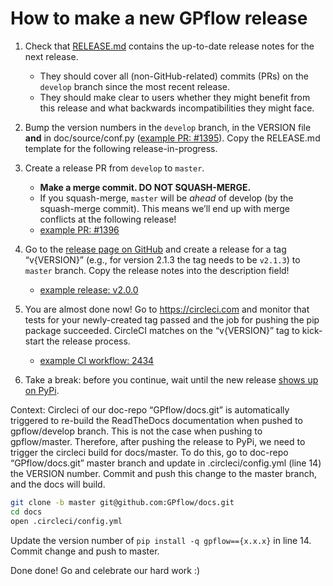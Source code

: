 # How to make a new GPflow release

1. Check that [RELEASE.md](RELEASE.md) contains the up-to-date release notes for the next release.
   - They should cover all (non-GitHub-related) commits (PRs) on the `develop` branch since the most recent release.
   - They should make clear to users whether they might benefit from this release and what backwards incompatibilities they might face.

2. Bump the version numbers in the `develop` branch, in the VERSION file **and** in doc/source/conf.py ([example PR: #1395](https://github.com/GPflow/GPflow/pull/1395)).
   Copy the RELEASE.md template for the following release-in-progress.

3. Create a release PR from `develop` to `master`.
   - **Make a merge commit. DO NOT SQUASH-MERGE.**
   - If you squash-merge, `master` will be *ahead* of develop (by the squash-merge commit). This means we’ll end up with merge conflicts at the following release!
   - [example PR: #1396](https://github.com/GPflow/GPflow/pull/1396)

4. Go to the [release page on GitHub](https://github.com/GPflow/GPflow/releases/new) and create a release for a tag “v{VERSION}” (e.g., for version 2.1.3 the tag needs to be `v2.1.3`) to `master` branch. Copy the release notes into the description field!
   - [example release: v2.0.0](https://github.com/GPflow/GPflow/releases/tag/v2.0.0)

5. You are almost done now! Go to https://circleci.com and monitor that tests for your newly-created tag passed and the job for pushing the pip package succeeded. CircleCI matches on the “v{VERSION}” tag to kick-start the release process.
   - [example CI workflow: 2434](https://app.circleci.com/pipelines/github/GPflow/GPflow/2434/workflows/f1274aa7-18c6-45a3-8d59-cab573305b64)

6. Take a break: before you continue, wait until the new release [shows up on PyPi](https://pypi.org/project/gpflow/#history).

Context: Circleci of our doc-repo “GPflow/docs.git” is automatically triggered to re-build the ReadTheDocs documentation when pushed to gpflow/develop branch. This is not the case when pushing to gpflow/master. 
Therefore, after pushing the release to PyPi, we need to trigger the circleci build for docs/master. To do this, go to doc-repo “GPflow/docs.git” master branch and update in .circleci/config.yml (line 14) the VERSION number. Commit and push this change to the master branch, and the docs will build. 

```bash
git clone -b master git@github.com:GPflow/docs.git
cd docs
open .circleci/config.yml
```

Update the version number of `pip install -q gpflow=={x.x.x}` in line 14. Commit change and push to master.

Done done! Go and celebrate our hard work :)

